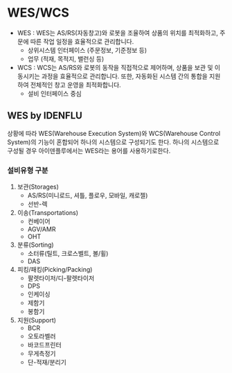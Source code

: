 # WES/WCS
- WES : WES는 AS/RS(자동창고)와 로봇을 조율하여 상품의 위치를 최적화하고, 주문에 따른 작업 일정을 효율적으로 관리합니다.
   - 상위시스템 인터페이스 (주문정보, 기준정보 등)
   - 업무 (적재, 목적지, 밸런싱 등)
- WCS : WCS는 AS/RS와 로봇의 동작을 직접적으로 제어하며, 상품을 보관 및 이동시키는 과정을 효율적으로 관리합니다. 또한, 자동화된 시스템 간의 통합을 지원하여 전체적인 창고 운영을 최적화합니다.
  - 설비 인터페이스 중심

## WES by IDENFLU
상황에 따라 WES(Warehouse Execution System)와 WCS(Warehouse Control System)의 기능이 혼합되어 하나의 시스템으로 구성되기도 한다. 하나의 시스템으로 구성될 경우 아이덴플루에서는 WES라는 용어를 사용하기로한다.

### 설비유형 구분
1. 보관(Storages)
   - AS/RS(미니로드, 셔틀, 플로우, 모바일, 캐로젤)
   - 선반-렉
1. 이송(Transportations)
    - 컨베이어
    - AGV/AMR
    - OHT
1. 분류(Sorting)
   - 소터류(틸트, 크로스벨트, 볼/휠)
   - DAS
1. 피킹/패킹(Picking/Packing)
   - 팔렛타이저/디-팔렛타이저
   - DPS
   - 인케이싱
   - 제함기
   - 봉함기
1. 지원(Support)
   - BCR
   - 오토라벨러
   - 바코드프린터
   - 무게측정기
   - 단-적재/분리기